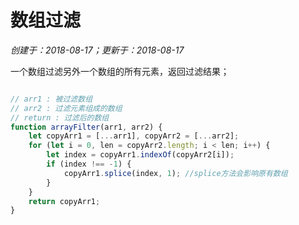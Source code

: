 # 数组过滤

*创建于：2018-08-17；更新于：2018-08-17*

一个数组过滤另外一个数组的所有元素，返回过滤结果；
```javascript

// arr1 : 被过滤数组
// arr2 : 过滤元素组成的数组
// return : 过滤后的数组
function arrayFilter(arr1, arr2) {
	let copyArr1 = [...arr1], copyArr2 = [...arr2];
	for (let i = 0, len = copyArr2.length; i < len; i++) {
		let index = copyArr1.indexOf(copyArr2[i]);
		if (index !== -1) {
			copyArr1.splice(index, 1); //splice方法会影响原有数组
		}
	}
	return copyArr1;
}
```